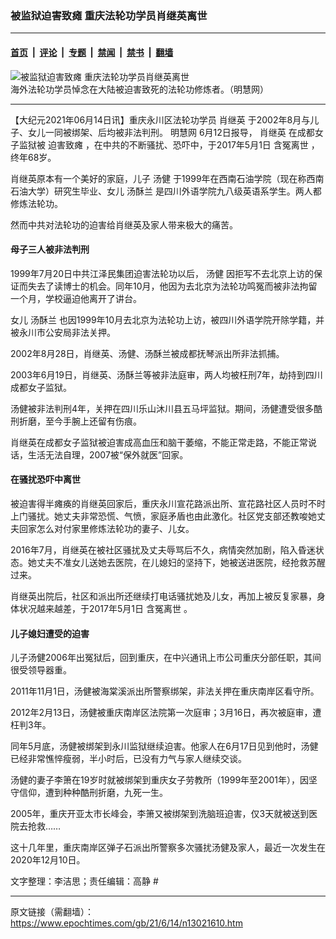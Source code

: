 ### 被监狱迫害致瘫 重庆法轮功学员肖继英离世

---

#### [首页](../../../..?n13021610) &nbsp;|&nbsp; [评论](../../../../../epoch-comment?n13021610) &nbsp;|&nbsp; [专题](../../../../../epoch-special?n13021610) &nbsp;|&nbsp; [禁闻](../../../../../epoch-news?n13021610) &nbsp;|&nbsp; [禁书](../../../../../books?n13021610) &nbsp;|&nbsp; [翻墙](https://github.com/gfw-breaker/nogfw/blob/master/README.md?n13021610)


<div><img alt="被监狱迫害致瘫 重庆法轮功学员肖继英离世" class="attachment-djy_600_400 size-djy_600_400 wp-post-image" src="https://i.epochtimes.com/assets/uploads/2021/06/id13021783-042927d19d58b639867bb5489f4689d7.jpg"/>
<div class="caption">
 海外法轮功学员悼念在大陆被迫害致死的法轮功修炼者。（明慧网）
</div></div><hr/><div class="post_content" id="artbody" itemprop="articleBody">
 <!-- article content begin -->
 <p>
  【大纪元2021年06月14日讯】重庆永川区法轮功学员
  <ok href="https://www.epochtimes.com/gb/tag/%E8%82%96%E7%BB%A7%E8%8B%B1.html">
   肖继英
  </ok>
  于2002年8月与儿子、女儿一同被绑架、后均被非法判刑。
  <ok href="https://www.minghui.org/">
   明慧网
  </ok>
  6月12日报导，
  <ok href="https://www.epochtimes.com/gb/tag/%E8%82%96%E7%BB%A7%E8%8B%B1.html">
   肖继英
  </ok>
  在成都女子监狱被
  <ok href="https://www.epochtimes.com/gb/tag/%E8%BF%AB%E5%AE%B3%E8%87%B4%E7%98%AB.html">
   迫害致瘫
  </ok>
  ，在中共的不断骚扰、恐吓中，于2017年5月1日
  <ok href="https://www.epochtimes.com/gb/tag/%E5%90%AB%E5%86%A4%E7%A6%BB%E4%B8%96.html">
   含冤离世
  </ok>
  ，终年68岁。
 </p>
 <p>
  肖继英原本有一个美好的家庭，儿子
  <ok href="https://www.epochtimes.com/gb/tag/%E6%B1%A4%E5%81%A5.html">
   汤健
  </ok>
  于1999年在西南石油学院（现在称西南石油大学）研究生毕业、女儿
  <ok href="https://www.epochtimes.com/gb/tag/%E6%B1%A4%E9%85%A5%E5%85%B0.html">
   汤酥兰
  </ok>
  是四川外语学院九八级英语系学生。两人都修炼法轮功。
 </p>
 <p>
  然而中共对法轮功的迫害给肖继英及家人带来极大的痛苦。
 </p>
 <h4>
  <b>
   母子三人被非法判刑
  </b>
 </h4>
 <p>
  1999年7月20日中共江泽民集团迫害法轮功以后，
  <ok href="https://www.epochtimes.com/gb/tag/%E6%B1%A4%E5%81%A5.html">
   汤健
  </ok>
  因拒写不去北京上访的保证而失去了读博士的机会。同年10月，他因为去北京为法轮功鸣冤而被非法拘留一个月，学校逼迫他离开了讲台。
 </p>
 <p>
  女儿
  <ok href="https://www.epochtimes.com/gb/tag/%E6%B1%A4%E9%85%A5%E5%85%B0.html">
   汤酥兰
  </ok>
  也因1999年10月去北京为法轮功上访，被四川外语学院开除学籍，并被永川市公安局非法关押。
 </p>
 <p>
  2002年8月28日，肖继英、汤健、汤酥兰被成都抚琴派出所非法抓捕。
 </p>
 <p>
  2003年6月19日，肖继英、汤酥兰等被非法庭审，两人均被枉刑7年，劫持到四川成都女子监狱。
 </p>
 <p>
  汤健被非法判刑4年，关押在四川乐山沐川县五马坪监狱。期间，汤健遭受很多酷刑折磨，至今手腕上还留有伤痕。
 </p>
 <p>
  肖继英在成都女子监狱被迫害成高血压和脑干萎缩，不能正常走路，不能正常说话，生活无法自理，2007被“保外就医”回家。
 </p>
 <h4>
  <b>
   在骚扰恐吓中离世
  </b>
 </h4>
 <p>
  被迫害得半瘫痪的肖继英回家后，重庆永川宣花路派出所、宣花路社区人员时不时上门骚扰。她丈夫非常恐慌、气愤，家庭矛盾也由此激化。社区党支部还教唆她丈夫回家怎么对付家里修炼法轮功的妻子、儿女。
 </p>
 <p>
  2016年7月，肖继英在被社区骚扰及丈夫辱骂后不久，病情突然加剧，陷入昏迷状态。她丈夫不准女儿送她去医院，在儿媳妇的坚持下，她被送进医院，经抢救苏醒过来。
 </p>
 <p>
  肖继英出院后，社区和派出所还继续打电话骚扰她及儿女，再加上被反复家暴，身体状况越来越差，于2017年5月1日
  <ok href="https://www.epochtimes.com/gb/tag/%E5%90%AB%E5%86%A4%E7%A6%BB%E4%B8%96.html">
   含冤离世
  </ok>
  。
 </p>
 <h4>
  <b>
   儿子媳妇遭受的迫害
  </b>
 </h4>
 <p>
  儿子汤健2006年出冤狱后，回到重庆，在中兴通讯上市公司重庆分部任职，其间很受领导器重。
 </p>
 <p>
  2011年11月1日，汤健被海棠溪派出所警察绑架，非法关押在重庆南岸区看守所。
 </p>
 <p>
  2012年2月13日，汤健被重庆南岸区法院第一次庭审；3月16日，再次被庭审，遭枉判3年。
 </p>
 <p>
  同年5月底，汤健被绑架到永川监狱继续迫害。他家人在6月17日见到他时，汤健已经非常憔悴瘦弱，半小时后，已没有力气与家人继续交谈。
 </p>
 <p>
  汤健的妻子李箫在19岁时就被绑架到重庆女子劳教所（1999年至2001年），因坚守信仰，遭到种种酷刑折磨，九死一生。
 </p>
 <p>
  2005年，重庆开亚太市长峰会，李箫又被绑架到洗脑班迫害，仅3天就被送到医院去抢救……
 </p>
 <p>
  这十几年里，重庆南岸区弹子石派出所警察多次骚扰汤健及家人，最近一次发生在2020年12月10日。
 </p>
 <p>
  文字整理：李洁思；责任编辑：高静 #
 </p>
 <!-- article content end -->
 <div id="below_article_ad">
 </div>
</div>


---

原文链接（需翻墙）：https://www.epochtimes.com/gb/21/6/14/n13021610.htm